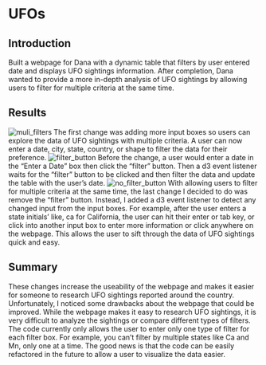# UFOs
## Introduction
Built a webpage for Dana with a dynamic table that filters by user entered date and displays UFO sightings information. After completion, Dana wanted to provide a more in-depth analysis of UFO sightings by allowing users to filter for multiple criteria at the same time.
## Results
![muli_filters](https://user-images.githubusercontent.com/56700719/157976476-b343c43b-c60e-4335-a790-7ab06928d7a5.JPG)
The first change was adding more input boxes so users can explore the data of UFO sightings with multiple criteria. A user can now enter a date, city, state, country, or shape to filter the data for their preference.
![filter_button](https://user-images.githubusercontent.com/56700719/157976526-d9b5f7ae-7d1c-427b-ab45-f92ea747ab21.JPG)
Before the change, a user would enter a date in the “Enter a Date” box then click the “filter” button. Then a d3 event listener waits for the “filter” button to be clicked and then filter the data and update the table with the user’s date.
![no_filter_button](https://user-images.githubusercontent.com/56700719/157976559-8cf77c33-3722-458f-8079-db057fd8e5a1.JPG)
With allowing users to filter for multiple criteria at the same time, the last change I decided to do was remove the “filter” button. Instead, I added a d3 event listener to detect any changed input from the input boxes. For example, after the user enters a state initials’ like, ca for California, the user can hit their enter or tab key, or click into another input box to enter more information or click anywhere on the webpage. This allows the user to sift through the data of UFO sightings quick and easy.
## Summary
These changes increase the useability of the webpage and makes it easier for someone to research UFO sightings reported around the country. Unfortunately, I noticed some drawbacks about the webpage that could be improved. While the webpage makes it easy to research UFO sightings, it is very difficult to analyze the sightings or compare different types of filters. The code currently only allows the user to enter only one type of filter for each filter box. For example, you can’t filter by multiple states like Ca and Mn, only one at a time. The good news is that the code can be easily refactored in the future to allow a user to visualize the data easier.
